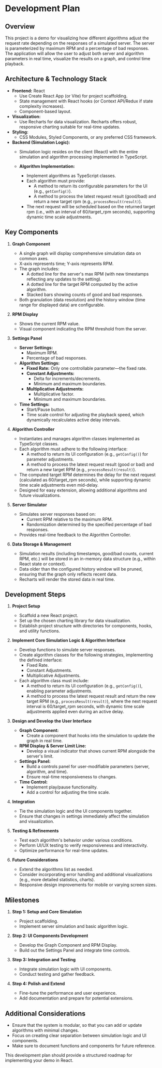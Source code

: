 # Development Plan

## Overview
This project is a demo for visualizing how different algorithms adjust the request rate depending on the responses of a simulated server. The server is parameterized by maximum RPM and a percentage of bad responses. The application will allow the user to adjust both server and algorithm parameters in real time, visualize the results on a graph, and control time playback.

## Architecture & Technology Stack

- **Frontend:** React
  - Use Create React App (or Vite) for project scaffolding.
  - State management with React hooks (or Context API/Redux if state complexity increases).
  - Component-based layout.
- **Visualization:**
  - Use Recharts for data visualization. Recharts offers robust, responsive charting suitable for real-time updates.
- **Styling:**
  - CSS Modules, Styled Components, or any preferred CSS framework.
- **Backend (Simulation Logic):**
  - Simulation logic resides on the client (React) with the entire simulation and algorithm processing implemented in TypeScript.
  
  - **Algorithm Implementation:**
    - Implement algorithms as TypeScript classes.
    - Each algorithm must provide:
      - A method to return its configurable parameters for the UI (e.g., `getConfig()`).
      - A method to process the latest request result (good/bad) and return a new target rpm (e.g., `processResult(result)`).
    - The next request will be scheduled based on the returned target rpm (i.e., with an interval of 60/target_rpm seconds), supporting dynamic time scale adjustments.

## Key Components

1. **Graph Component**
   - A single graph will display comprehensive simulation data on common axes.
   - X-axis represents time; Y-axis represents RPM.
   - The graph includes:
       - A dotted line for the server's max RPM (with new timestamps reflecting any updates to the setting).
       - A dotted line for the target RPM computed by the active algorithm.
       - Stacked bars showing counts of good and bad responses.
   - Both granulation (data resolution) and the history window (time range for displayed data) are configurable.

2. **RPM Display**
   - Shows the current RPM value.
   - Visual component indicating the RPM threshold from the server.

3. **Settings Panel**
   - **Server Settings:** 
     - Maximum RPM.
     - Percentage of bad responses.
   - **Algorithm Settings:** 
     - **Fixed Rate:** Only one controllable parameter—the fixed rate.
     - **Constant Adjustments:** 
       - Delta for increments/decrements.
       - Minimum and maximum boundaries.
     - **Multiplicative Adjustments:**
       - Multiplicative factor.
       - Minimum and maximum boundaries.
   - **Time Settings:**
     - Start/Pause button.
     - Time scale control for adjusting the playback speed, which dynamically recalculates active delay intervals.

4. **Algorithm Controller**
   - Instantiates and manages algorithm classes implemented as TypeScript classes.
   - Each algorithm must adhere to the following interface:
       - A method to return its UI configuration (e.g., `getConfig()`) for parameter adjustments.
       - A method to process the latest request result (good or bad) and return a new target RPM (e.g., `processResult(result)`).
   - The computed target RPM determines the delay for the next request (calculated as 60/target_rpm seconds), while supporting dynamic time scale adjustments even mid-delay.
   - Designed for easy extension, allowing additional algorithms and future visualizations.

5. **Server Simulator**
   - Simulates server responses based on:
     - Current RPM relative to the maximum RPM.
     - Randomization determined by the specified percentage of bad responses.
   - Provides real-time feedback to the Algorithm Controller.

6. **Data Storage & Management**
   - Simulation results (including timestamps, good/bad counts, current RPM, etc.) will be stored in an in-memory data structure (e.g., within React state or context).
   - Data older than the configured history window will be pruned, ensuring that the graph only reflects recent data.
   - Recharts will render the stored data in real time.

## Development Steps

1. **Project Setup**
   - Scaffold a new React project.
   - Set up the chosen charting library for data visualization.
   - Establish project structure with directories for components, hooks, and utility functions.

2. **Implement Core Simulation Logic & Algorithm Interface**
   - Develop functions to simulate server responses.
   - Create algorithm classes for the following strategies, implementing the defined interface:
       - Fixed Rate.
       - Constant Adjustments.
       - Multiplicative Adjustments.
   - Each algorithm class must include:
       - A method to return its UI configuration (e.g., `getConfig()`), enabling parameter adjustments.
       - A method to process the latest request result and return the new target RPM (e.g., `processResult(result)`), where the next request interval is 60/target_rpm seconds, with dynamic time scale adjustments applied even during an active delay.

3. **Design and Develop the User Interface**
   - **Graph Component:** 
     - Create a component that hooks into the simulation to update the graph in real time.
   - **RPM Display & Server Limit Line:** 
     - Develop a visual indicator that shows current RPM alongside the server's limit.
   - **Settings Panel:** 
     - Build a controls panel for user-modifiable parameters (server, algorithm, and time).
     - Ensure real-time responsiveness to changes.
   - **Time Control:** 
     - Implement play/pause functionality.
     - Add a control for adjusting the time scale.

4. **Integration**
   - Tie the simulation logic and the UI components together.
   - Ensure that changes in settings immediately affect the simulation and visualization.

5. **Testing & Refinements**
   - Test each algorithm's behavior under various conditions.
   - Perform UI/UX testing to verify responsiveness and interactivity.
   - Optimize performance for real-time updates.

6. **Future Considerations**
   - Extend the algorithms list as needed.
   - Consider incorporating error handling and additional visualizations (e.g., more detailed statistics, charts).
   - Responsive design improvements for mobile or varying screen sizes.

## Milestones

1. **Step 1: Setup and Core Simulation**
   - Project scaffolding.
   - Implement server simulation and basic algorithm logic.

2. **Step 2: UI Components Development**
   - Develop the Graph Component and RPM Display.
   - Build out the Settings Panel and integrate time controls.

3. **Step 3: Integration and Testing**
   - Integrate simulation logic with UI components.
   - Conduct testing and gather feedback.

4. **Step 4: Polish and Extend**
   - Fine-tune the performance and user experience.
   - Add documentation and prepare for potential extensions.

## Additional Considerations
- Ensure that the system is modular, so that you can add or update algorithms with minimal changes.
- Focus on creating clear separation between simulation logic and UI components.
- Make sure to document functions and components for future reference.

This development plan should provide a structured roadmap for implementing your demo in React. 